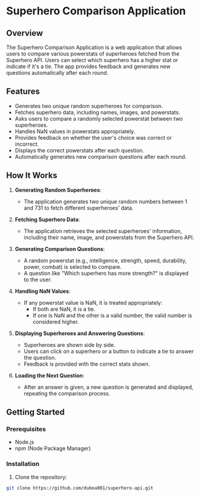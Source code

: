 # Superhero Comparison Application

## Overview

The Superhero Comparison Application is a web application that allows users to compare various powerstats of superheroes fetched from the Superhero API. Users can select which superhero has a higher stat or indicate if it's a tie. The app provides feedback and generates new questions automatically after each round.

## Features

-   Generates two unique random superheroes for comparison.
-   Fetches superhero data, including names, images, and powerstats.
-   Asks users to compare a randomly selected powerstat between two superheroes.
-   Handles NaN values in powerstats appropriately.
-   Provides feedback on whether the user's choice was correct or incorrect.
-   Displays the correct powerstats after each question.
-   Automatically generates new comparison questions after each round.

## How It Works

1. **Generating Random Superheroes**:

    - The application generates two unique random numbers between 1 and 731 to fetch different superheroes' data.

2. **Fetching Superhero Data**:

    - The application retrieves the selected superheroes' information, including their name, image, and powerstats from the Superhero API.

3. **Generating Comparison Questions**:

    - A random powerstat (e.g., intelligence, strength, speed, durability, power, combat) is selected to compare.
    - A question like "Which superhero has more strength?" is displayed to the user.

4. **Handling NaN Values**:

    - If any powerstat value is NaN, it is treated appropriately:
        - If both are NaN, it is a tie.
        - If one is NaN and the other is a valid number, the valid number is considered higher.

5. **Displaying Superheroes and Answering Questions**:

    - Superheroes are shown side by side.
    - Users can click on a superhero or a button to indicate a tie to answer the question.
    - Feedback is provided with the correct stats shown.

6. **Loading the Next Question**:
    - After an answer is given, a new question is generated and displayed, repeating the comparison process.

## Getting Started

### Prerequisites

-   Node.js
-   npm (Node Package Manager)

### Installation

1. Clone the repository:

```bash
git clone https://github.com/dubea001/superhero-api.git
```
